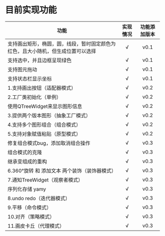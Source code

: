 
# 目前实现功能
| 功能 |  实现情况 | 功能添加版本  |
| --- | :---: | :---: |
| 支持画出矩形，椭圆，圆，线段，暂时固定颜色为红色，且大小随机，但生成位置可以选择 | √ | v0.1 |
| 支持选中，并且边框呈现绿色 | √ | v0.1 |
| 支持图元拖动 | √ | v0.1 |
| 支持状态栏显示坐标 | √ | v0.1 |
| 1.支持画出按钮（适配器模式） | √ | v0.2 |
| 2.工厂类初始化（单例） | √ | v0.2  |
| 使用QTreeWidget来显示图形信息 | √ | v0.2 |
| 3.提供两个版本图形（抽象工厂模式） | √ | v0.2  |
| 4.支持多个图形组合（组合模式） | √ |  v0.2 |
| 5.支持对象赋值粘贴（原型模式） | √ | v0.2 |
| 修复组合模式bug，添加取消组合操作 | √ | v0.3 |
| 组合模式的克隆 | √ | v0.3 |
| 继承变组成的重构 | √ | v0.3 |
| 6.360°旋转 和 添加文本 两个装饰（装饰器模式） | √ | v0.3 |
| 7.通知TreeWidget（观察者模式） | √  | v0.3 |
| 序列化存储 yamy | √ | v0.3 |
| 8.undo redo（迭代器模式） | √  | v0.3 |
| 9.平移（命令模式） | √   | v0.3 |
| 10.对齐（策略模式）  |  √ |  v0.3  |
| 11.画皮卡丘（代理模式） | √ | v0.3 |
